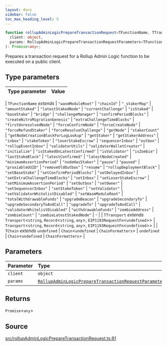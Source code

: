 ```yaml
---
layout: docs
sidebar: false
toc_max_heading_level: 5
---
```


```ts
function rollupAdminLogicPrepareTransactionRequest<TFunctionName, TTransport, TChain>(
  client: object,
  params: RollupAdminLogicPrepareTransactionRequestParameters<TFunctionName>,
): Promise<any>;
```

Prepares a transaction request for a Rollup Admin Logic function to be
executed on a public client.

## Type parameters

| Type parameter | Value |
| :------------- | :---- |

| `TFunctionName` _extends_
\| `"wasmModuleRoot"`
\| `"chainId"`
\| `"_stakerMap"`
\| `"amountStaked"`
\| `"latestStakedNode"`
\| `"currentChallenge"`
\| `"isStaked"`
\| `"baseStake"`
\| `"bridge"`
\| `"challengeManager"`
\| `"confirmPeriodBlocks"`
\| `"createNitroMigrationGenesis"`
\| `"extraChallengeTimeBlocks"`
\| `"firstUnresolvedNode"`
\| `"forceConfirmNode"`
\| `"forceCreateNode"`
\| `"forceRefundStaker"`
\| `"forceResolveChallenge"`
\| `"getNode"`
\| `"stakerCount"`
\| `"getNodeCreationBlockForLogLookup"`
\| `"getStaker"`
\| `"getStakerAddress"`
\| `"inbox"`
\| `"stakeToken"`
\| `"loserStakeEscrow"`
\| `"sequencerInbox"`
\| `"outbox"`
\| `"rollupEventInbox"`
\| `"validatorUtils"`
\| `"validatorWalletCreator"`
\| `"initialize"`
\| `"isStakedOnLatestConfirmed"`
\| `"isValidator"`
\| `"isZombie"`
\| `"lastStakeBlock"`
\| `"latestConfirmed"`
\| `"latestNodeCreated"`
\| `"minimumAssertionPeriod"`
\| `"nodeHasStaker"`
\| `"pause"`
\| `"paused"`
\| `"proxiableUUID"`
\| `"removeOldOutbox"`
\| `"resume"`
\| `"rollupDeploymentBlock"`
\| `"setBaseStake"`
\| `"setConfirmPeriodBlocks"`
\| `"setDelayedInbox"`
\| `"setExtraChallengeTimeBlocks"`
\| `"setInbox"`
\| `"setLoserStakeEscrow"`
\| `"setMinimumAssertionPeriod"`
\| `"setOutbox"`
\| `"setOwner"`
\| `"setSequencerInbox"`
\| `"setStakeToken"`
\| `"setValidator"`
\| `"setValidatorWhitelistDisabled"`
\| `"setWasmModuleRoot"`
\| `"totalWithdrawableFunds"`
\| `"upgradeBeacon"`
\| `"upgradeSecondaryTo"`
\| `"upgradeSecondaryToAndCall"`
\| `"upgradeTo"`
\| `"upgradeToAndCall"`
\| `"validatorWhitelistDisabled"`
\| `"withdrawableFunds"`
\| `"zombieAddress"`
\| `"zombieCount"`
\| `"zombieLatestStakedNode"` | - |
| `TTransport` _extends_ `Transport`\<`string`, `Record`\<`string`, `any`\>, `EIP1193RequestFn`\<`undefined`\>\> | `Transport`\<`string`, `Record`\<`string`, `any`\>, `EIP1193RequestFn`\<`undefined`\>\> |
| `TChain` _extends_ `undefined` \| `Chain`\<`undefined` \| `ChainFormatters`\> | `undefined` \| `Chain`\<`undefined` \| `ChainFormatters`\> |

## Parameters

| Parameter | Type                                                                                                                                               |
| :-------- | :------------------------------------------------------------------------------------------------------------------------------------------------- |
| `client`  | `object`                                                                                                                                           |
| `params`  | [`RollupAdminLogicPrepareTransactionRequestParameters`](../type-aliases/RollupAdminLogicPrepareTransactionRequestParameters.md)\<`TFunctionName`\> |

## Returns

`Promise`\<`any`\>

## Source

[src/rollupAdminLogicPrepareTransactionRequest.ts:81](https://github.com/OffchainLabs/arbitrum-orbit-sdk/blob/9d5595a042e42f7d6b9af10a84816c98ea30f330/src/rollupAdminLogicPrepareTransactionRequest.ts#L81)
